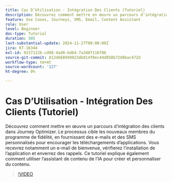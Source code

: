 ```yaml
---
title: Cas D’Utilisation - Intégration Des Clients (Tutoriel)
description: Découvrez comment mettre en œuvre un parcours d’intégration des clients dans Adobe Journey Optimizer (AJO). ​Le processus cible les nouveaux membres du programme de fidélité, en fournissant des e-mails et des SMS personnalisés pour encourager les téléchargements d’applications. ​Vous recevrez notamment un e-mail de bienvenue, vérifierez l’installation de l’application et enverrez des rappels. ​Ce tutoriel explique également comment utiliser l’assistant de contenu de l’IA pour créer et personnaliser du contenu.
feature: Use Cases, Journeys, SMS, Email, Content Assistant
role: User
level: Beginner
doc-type: Tutorial
duration: 505
last-substantial-update: 2024-11-27T00:00:00Z
jira: KT-16344
exl-id: 9237122b-cd98-4ad0-bd64-7a3407116f86
source-git-commit: 812d668949923db814f0ec44d858b72d9bac472d
workflow-type: tm+mt
source-wordcount: '127'
ht-degree: 0%

---
```


# Cas D’Utilisation - Intégration Des Clients (Tutoriel)

Découvrez comment mettre en œuvre un parcours d’intégration des clients dans Journey Optimizer. Le processus cible les nouveaux membres du programme de fidélité, en fournissant des e-mails et des SMS personnalisés pour encourager les téléchargements d’applications. &#x200B;Vous recevrez notamment un e-mail de bienvenue, vérifierez l’installation de l’application et enverrez des rappels. &#x200B;Ce tutoriel explique également comment utiliser l’assistant de contenu de l’IA pour créer et personnaliser du contenu.

>[!VIDEO](https://video.tv.adobe.com/v/3440650/?learn=on&enablevpops)
